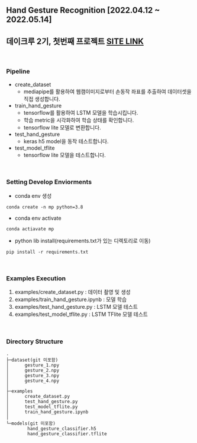 ## Hand Gesture Recognition [2022.04.12 ~ 2022.05.14]
## 데이크루 2기, 첫번째 프로젝트 [SITE LINK](https://dacon.io/codeshare/4956?page=1&dtype=recent)
</br>

### Pipeline
- create_dataset
    - mediapipe를 활용하여 웹캠이미지로부터 손동작 좌표를 추출하여 데이터셋을 직접 생성합니다.
- train_hand_gesture
    - tensorflow를 활용하여 LSTM 모델을 학습시킵니다.
    - 학습 metric을 시각화하여 학습 상태를 확인합니다.
    - tensorflow lite 모델로 변환합니다.
- test_hand_gesture
    - keras h5 model을 동작 테스트합니다.
- test_model_tflite
    - tensorflow lite 모델을 테스트합니다.

</br>

### Setting Develop Enviorments
- conda env 생성
```
conda create -n mp python=3.8
```
- conda env activate
```
conda actiavate mp
```
- python lib install(requirements.txt가 있는 디렉토리로 이동)
```
pip install -r requirements.txt
```

</br>

### Examples Execution
1. examples/create_dataset.py : 데이터 촬영 및 생성
2. examples/train_hand_gesture.ipynb : 모델 학습
2. examples/test_hand_gesture.py : LSTM 모델 테스트
2. examples/test_model_tflite.py : LSTM TFlite 모델 테스트
 
</br>

### Directory Structure
```
.
├─dataset(git 미포함)
│      gesture_1.npy
│      gesture_2.npy
│      gesture_3.npy
│      gesture_4.npy
│
├─examples
│      create_dataset.py
│      test_hand_gesture.py
│      test_model_tflite.py
│      train_hand_gesture.ipynb
│
└─models(git 미포함)
        hand_gesture_classifier.h5
        hand_gesture_classifier.tflite
```
